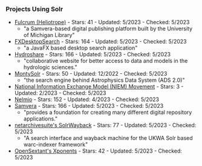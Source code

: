 ### Projects Using Solr
- [Fulcrum (Heliotrope)](https://github.com/mlibrary/heliotrope) - Stars: 41 - Updated: 5/2023 - Checked: 5/2023
    - "a Samvera-based digital publishing platform built by the University of Michigan Library"
- [FXDesktopSearch](https://github.com/mirkosertic/FXDesktopSearch) - Stars: 164 - Updated: 5/2023 - Checked: 5/2023
    - "a JavaFX based desktop search application"
- [Hydroshare](https://github.com/hydroshare/hydroshare) - Stars: 166 - Updated: 5/2023 - Checked: 5/2023
    - "collaborative website for better access to data and models in the hydrologic sciences."
- [MontySolr](https://github.com/adsabs/montysolr) - Stars: 50 - Updated: 12/2022 - Checked: 5/2023
    - "the search engine behind Astrophysics Data System (ADS 2.0)"
- [National Information Exchange Model (NIEM) Movement](https://github.com/NIEM/movement-solr) - Stars: 3 - Updated: 2/2023 - Checked: 5/2023
- [Nelmio](https://github.com/nelmio/NelmioSolariumBundle) - Stars: 152 - Updated: 4/2023 - Checked: 5/2023
- [Samvera](https://github.com/samvera/hyrax) - Stars: 166 - Updated: 5/2023 - Checked: 5/2023
    - "provides a foundation for creating many different digital repository applications."
- [netarchivesuite's SolrWayback](https://github.com/netarchivesuite/solrwayback) - Stars: 77 - Updated: 5/2023 - Checked: 5/2023
    - "A search interface and wayback machine for the UKWA Solr based warc-indexer framework"
- [OpenSextant's Xponents](https://github.com/OpenSextant/Xponents) - Stars: 42 - Updated: 5/2023 - Checked: 5/2023